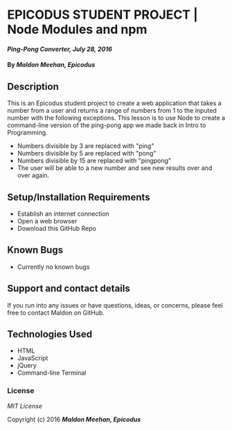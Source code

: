 # EPICODUS STUDENT PROJECT | Node Modules and npm

#### _Ping-Pong Converter, July 28, 2016_

#### By _**Maldon Meehan, Epicodus**_

## Description

This is an Epicodus student project to create a web application that takes a number from a user and returns a range of numbers from 1 to the inputed number with the following exceptions. This lesson is to use Node to create a command-line version of the ping-pong app we made back in Intro to Programming.
* Numbers divisible by 3 are replaced with "ping"
* Numbers divisible by 5 are replaced with "pong"
* Numbers divisible by 15 are replaced with "pingpong"
* The user will be able to a new number and see new results over and over again.

## Setup/Installation Requirements

* Establish an internet connection
* Open a web browser
* Download this GitHub Repo

## Known Bugs

* Currently no known bugs

## Support and contact details

If you run into any issues or have questions, ideas, or concerns, please feel free to contact Maldon on GitHub.

## Technologies Used

* HTML
* JavaScript
* jQuery
* Command-line Terminal

### License

*MIT License*

Copyright (c) 2016 **_Maldon Meehan, Epicodus_**
